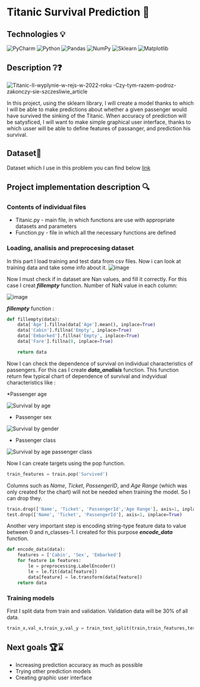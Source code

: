 # Titanic Survival Prediction 🚢
## Technologies 💡
![PyCharm](https://img.shields.io/badge/pycharm-143?style=for-the-badge&logo=pycharm&logoColor=black&color=black&labelColor=green)
![Python](https://img.shields.io/badge/python-3670A0?style=for-the-badge&logo=python&logoColor=ffdd54)
![Pandas](https://img.shields.io/badge/pandas-%23150458.svg?style=for-the-badge&logo=pandas&logoColor=white)
![NumPy](https://img.shields.io/badge/numpy-%23013243.svg?style=for-the-badge&logo=numpy&logoColor=white)
![Sklearn](https://img.shields.io/badge/scikit--learn-%23F7931E.svg?style=for-the-badge&logo=scikit-learn&logoColor=white)
![Matplotlib](https://img.shields.io/badge/Matplotlib-%23ffffff.svg?style=for-the-badge&logo=Matplotlib&logoColor=black)


## Description ❔❓
![Titanic-II-wyplynie-w-rejs-w-2022-roku -Czy-tym-razem-podroz-zakonczy-sie-szczesliwie_article](https://user-images.githubusercontent.com/122997699/221285433-66d6c0a8-2f9c-4875-ad10-cdfd10f734b5.jpg)

In this project, using the sklearn library, I will create a model thanks to which I will be able to make predictions about whether a given passenger would have survived the sinking of the Titanic.
When accuracy of prediction will be satysficed, I will want to make simple graphical user interface, thanks to which usser will be able to define features of passanger, and prediction his survival. 
## Dataset📁

Dataset which I use in this problem you can find below [link](https://www.kaggle.com/c/titanic)

## Project implementation description 🔍

### Contents of individual files

* Titanic.py - main file, in which functions are use with appropriate datasets and parameters
* Function.py - file in which all the necessary functions are defined 

### Loading, analisis and preprocesing dataset
In this part I load training and test data from csv files. Now i can look at training data and take some info about it.
![image](https://user-images.githubusercontent.com/122997699/221366208-db08e8ef-06de-47c2-a482-8e7d2d55006c.png)

Now I must check if in dataset are Nan values, and fill it correctly. For this case I creat ***fillempty*** function.
Number of NaN value in each column:

![image](https://user-images.githubusercontent.com/122997699/221366532-81470930-d916-41b6-a053-362e87a0f0bb.png)

***fillempty*** function : 
```python
def fillempty(data):
    data['Age'].fillna(data['Age'].mean(), inplace=True)
    data['Cabin'].fillna('Empty', inplace=True)
    data['Embarked'].fillna('Empty', inplace=True)
    data['Fare'].fillna(0, inplace=True)

    return data
```

Now I can check the dependence of survival on individual characteristics of passengers. For this cas I create ***data_analisis*** function. This function return few typical chart of dependence of survival and indyvidual characteristics like :

*Passenger age

![Survival by age](https://user-images.githubusercontent.com/122997699/221367281-8b4a8d4a-b8d4-4233-ba37-44e80342254a.png)

* Passenger sex

![Survival by gender](https://user-images.githubusercontent.com/122997699/221367296-aebfea51-4147-420c-a6ab-29c6c0e48961.png)

* Passenger class

![Survival by age passenger class](https://user-images.githubusercontent.com/122997699/221367287-f3679705-8c1d-4d8f-97ef-3fd62ed596e6.png)

Now I can create targets using the pop function. 

```python
train_features = train.pop('Survived')
```
Columns such as _Name_, _Ticket_, _PassengerID_, and _Age Range_ (which was only created for the chart) will not be needed when training the model. So I can drop they. 
```python
train.drop(['Name', 'Ticket', 'PassengerId','Age Range'], axis=1, inplace=True)
test.drop(['Name', 'Ticket', 'PassengerId'], axis=1, inplace=True)
```
Another very important step is encoding string-type feature data to value between 0 and n_classes-1. I created for this purpose ***encode_data*** function. 
```python
def encode_data(data):
    features = ['Cabin', 'Sex', 'Embarked']
    for feature in features:
        le = preprocessing.LabelEncoder()
        le = le.fit(data[feature])
        data[feature] = le.transform(data[feature])
    return data
```
### Training models

First I split data from train and validation. Validation data will be 30% of all data. 
```python
train_x,val_x,train_y,val_y = train_test_split(train,train_features,test_size=.30,random_state=42)
```
## Next goals 🏆⌛
* Increasing prediction accuracy as much as possible
* Trying other prediction models 
* Creating graphic user interface
